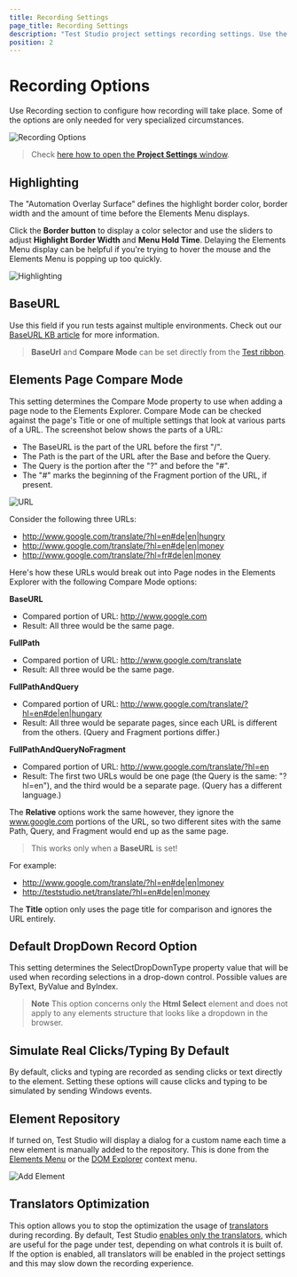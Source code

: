 ```yaml
---
title: Recording Settings
page_title: Recording Settings
description: "Test Studio project settings recording settings. Use the Test Studio recording settings to configure how recording will take place. Highlighting border adjustment in Test Studio recording. Set BaseURL for a project in Test Studio. How newly recorded pages are compared to the existing pages and their URL in Test Studio. The same element is recorded In Test Studio for each new recording session under different page node. Set default Record Drop-Down Option in Test Studio - by index, by value, by text. Enable/Disable Storyboard in Test Studio. Set Simulate Real Clicks/Typing By Default in Test Studio. Test Studio allow you to choose a custom name each time a new element is manually added to the Elements repository. Enable/Disable translator optimization during recording"
position: 2
---
```

# Recording Options

Use Recording section to configure how recording will take place. Some of the options are only needed for very specialized circumstances.

![Recording Options][1]

> Check <a href="/features/project-settings/overview" target="_blank">here how to open the **Project Settings** window</a>. 

## Highlighting

The "Automation Overlay Surface" defines the highlight border color, border width and the amount of time before the Elements Menu displays.<br>

Click the **Border button** to display a color selector and use the sliders to adjust **Highlight Border Width** and **Menu Hold Time**. Delaying the Elements Menu display can be helpful if you're trying to hover the mouse and the Elements Menu is popping up too quickly.

![Highlighting][2a]

## BaseURL

Use this field if you run tests against multiple environments. Check out our <a href="/knowledge-base/test-execution-kb/base-url" target="_blank">BaseURL KB article</a> for more information.

> **BaseUrl** and **Compare Mode** can be set directly from the <a href="/getting-started/test-execution/quick-execution" target="_blank">Test ribbon</a>.

## Elements Page Compare Mode

This setting determines the Compare Mode property to use when adding a page node to the Elements Explorer. Compare Mode can be checked against the page's Title or one of multiple settings that look at various parts of a URL. The screenshot below shows the parts of a URL:

- The BaseURL is the part of the URL before the first "/".
- The Path is the part of the URL after the Base and before the Query.
- The Query is the portion after the "?" and before the "#".
- The "#" marks the beginning of the Fragment portion of the URL, if present.

![URL][2]

Consider the following three URLs:

- http://www.google.com/translate/?hl=en#de|en|hungry
- http://www.google.com/translate/?hl=en#de|en|money
- http://www.google.com/translate/?hl=fr#de|en|money

 
Here's how these URLs would break out into Page nodes in the Elements Explorer with the following Compare Mode options:

**BaseURL**

- Compared portion of URL: http://www.google.com
- Result: All three would be the same page.

**FullPath**

- Compared portion of URL: http://www.google.com/translate
- Result: All three would be the same page.
    
**FullPathAndQuery**

- Compared portion of URL: http://www.google.com/translate/?hl=en#de|en|hungary
- Result: All three would be separate pages, since each URL is different from the others. (Query and Fragment portions differ.)

**FullPathAndQueryNoFragment**

- Compared portion of URL: http://www.google.com/translate/?hl=en
- Result: The first two URLs would be one page (the Query is the same: "?hl=en"), and the third would be a separate page. (Query has a different language.)

The **Relative** options work the same however, they ignore the www.google.com portions of the URL, so two different sites with the same Path, Query, and Fragment would end up as the same page. 

> This works only when a **BaseURL** is set!

For example:
        
- http://www.google.com/translate/?hl=en#de|en|money
- http://teststudio.net/translate/?hl=en#de|en|money

The **Title** option only uses the page title for comparison and ignores the URL entirely.

## Default DropDown Record Option

This setting determines the SelectDropDownType property value that will be used when recording selections in a drop-down control. Possible values are ByText, ByValue and ByIndex.

> **Note** This option concerns only the **Html Select** element and does not apply to any elements structure that looks like a dropdown in the browser.

## Simulate Real Clicks/Typing By Default

By default, clicks and typing are recorded as sending clicks or text directly to the element. Setting these options will cause clicks and typing to be simulated by sending Windows events.

## Element Repository

If turned on, Test Studio will display a dialog for a custom name each time a new element is manually added to the repository. This is done from the <a href="/features/elements-menu/overview" target="_blank">Elements Menu</a> or the <a href="/features/elements-menu/dom-explorer" target="_blank">DOM Explorer</a> context menu.

![Add Element][3]

## Translators Optimization

This option allows you to stop the optimization the usage of <a href="/getting-started/test-recording/translators" target="_blank">translators</a> during recording. By default, Test Studio <a href="/features/project-settings/translators" target="_blank">enables only the translators</a>, which are useful for the page under test, depending on what controls it is built of. If the option is enabled, all translators will be enabled in the project settings and this may slow down the recording experience.

[1]: /img/features/project-settings/recording-options/fig1.png
[2]: /img/features/project-settings/recording-options/fig2.png
[3]: /img/features/project-settings/recording-options/fig3.png

[2a]: /img/features/project-settings/general/fig2.png
